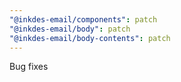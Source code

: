 ```yaml
---
"@inkdes-email/components": patch
"@inkdes-email/body": patch
"@inkdes-email/body-contents": patch
---
```


Bug fixes
